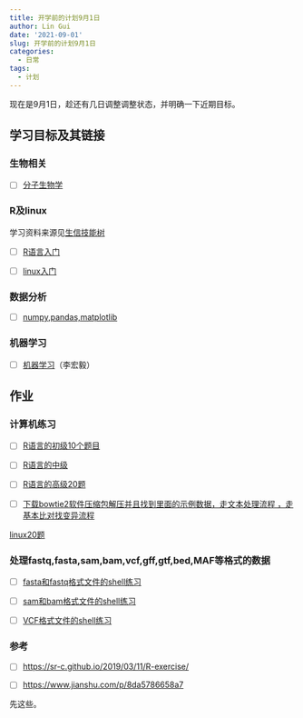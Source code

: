 ```yaml
---
title: 开学前的计划9月1日
author: Lin Gui
date: '2021-09-01'
slug: 开学前的计划9月1日
categories:
  - 日常
tags:
  - 计划
---
```

现在是9月1日，趁还有几日调整调整状态，并明确一下近期目标。

## 学习目标及其链接
### 生物相关
-   [ ] [分子生物学](https://www.bilibili.com/video/BV1vN411o7r3?spm_id_from=333.999.0.0)

### R及linux

学习资料来源见[生信技能树](https://mp.weixin.qq.com/s/Y-8YKye2jOw2tSLJnCvBlA)

-   [ ] [R语言入门](https://www.bilibili.com/video/BV1cs411j75B)

-   [ ] [linux入门](https://www.bilibili.com/video/BV1ds411g7eg)

### 数据分析
-   [ ] [numpy,pandas,matplotlib](https://www.bilibili.com/video/BV1hx411d7jb/?spm_id_from=333.788.recommend_more_video.3)

### 机器学习
-   [ ] [机器学习](https://www.bilibili.com/video/BV1Wv411h7kN?from=search&seid=2447943507609433127)（李宏毅）

## 作业
### 计算机练习

-   [ ] [R语言的初级10个题目](http://www.bio-info-trainee.com/3793.html)

-   [ ] [R语言的中级](http://www.bio-info-trainee.com/3750.html)

-   [ ] [R语言的高级20题](http://www.bio-info-trainee.com/3415.html)

-   [ ] [下载bowtie2软件压缩包解压并且找到里面的示例数据，走文本处理流程 ，走基本比对找变异流程](https://mp.weixin.qq.com/s/5rduc9Rxjtz_Bj_s--Z6Og)

[linux20题](http://www.bio-info-trainee.com/2900.html)

### 处理fastq,fasta,sam,bam,vcf,gff,gtf,bed,MAF等格式的数据

-   [ ] [fasta和fastq格式文件的shell练习](http://www.bio-info-trainee.com/3575.html)

-   [ ] [sam和bam格式文件的shell练习](http://www.bio-info-trainee.com/3578.html)

-   [ ] [VCF格式文件的shell练习](http://www.bio-info-trainee.com/3577.html)

### 参考

-   [ ] https://sr-c.github.io/2019/03/11/R-exercise/


-   [ ] https://www.jianshu.com/p/8da5786658a7


先这些。